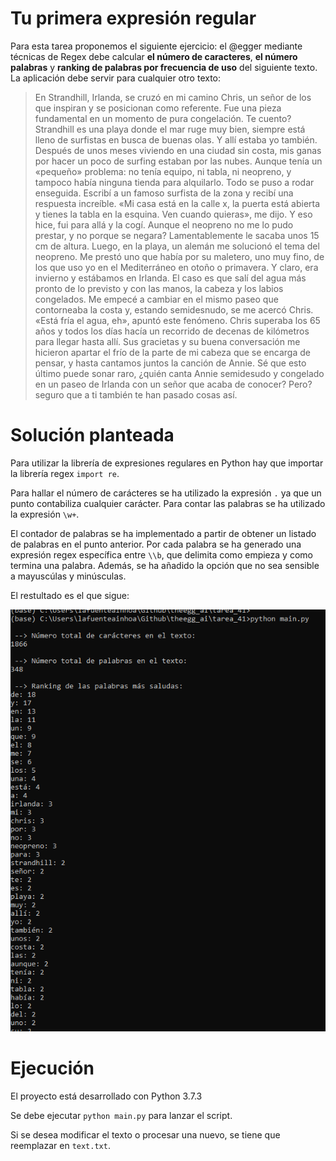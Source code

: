 # Tu primera expresión regular

Para esta tarea proponemos el siguiente ejercicio: el @egger mediante técnicas de Regex debe
calcular **el número de caracteres**, **el número palabras** y **ranking de palabras por frecuencia de uso**
del siguiente texto. La aplicación debe servir para cualquier otro texto:


> En Strandhill, Irlanda, se cruzó en mi camino Chris, un señor de los que inspiran y se posicionan como
referente. Fue una pieza fundamental en un momento de pura congelación. Te cuento?
Strandhill es una playa donde el mar ruge muy bien, siempre está lleno de surfistas en busca de buenas
olas. Y allí estaba yo también. Después de unos meses viviendo en una ciudad sin costa, mis ganas por
hacer un poco de surfing estaban por las nubes. Aunque tenía un «pequeño» problema: no tenía equipo,
ni tabla, ni neopreno, y tampoco había ninguna tienda para alquilarlo.
Todo se puso a rodar enseguida. Escribí a un famoso surfista de la zona y recibí una respuesta
increíble. «Mi casa está en la calle x, la puerta está abierta y tienes la tabla en la esquina. Ven cuando
quieras», me dijo. Y eso hice, fui para allá y la cogí. Aunque el neopreno no me lo pudo prestar, y no
porque se negara? Lamentablemente le sacaba unos 15 cm de altura. Luego, en la playa, un alemán me
solucionó el tema del neopreno. Me prestó uno que había por su maletero, uno muy fino, de los que uso
yo en el Mediterráneo en otoño o primavera. Y claro, era invierno y estábamos en Irlanda.
El caso es que salí del agua más pronto de lo previsto y con las manos, la cabeza y los labios
congelados. Me empecé a cambiar en el mismo paseo que contorneaba la costa y, estando
semidesnudo, se me acercó Chris. «Está fría el agua, eh», apuntó este fenómeno.
Chris superaba los 65 años y todos los días hacía un recorrido de decenas de kilómetros para llegar
hasta allí. Sus gracietas y su buena conversación me hicieron apartar el frío de la parte de mi cabeza que
se encarga de pensar, y hasta cantamos juntos la canción de Annie.
Sé que esto último puede sonar raro, ¿quién canta Annie semidesudo y congelado en un paseo de
Irlanda con un señor que acaba de conocer? Pero? seguro que a ti también te han pasado cosas así.

# Solución planteada

Para utilizar la librería de expresiones regulares en Python hay que importar la librería regex `import re`.

Para hallar el número de carácteres se ha utilizado la expresión `.` ya que un punto contabiliza cualquier carácter.
Para contar las palabras se ha utilizado la expresión `\w+`.

El contador de palabras se ha implementado a partir de obtener un listado de palabras en el punto anterior. Por cada palabra
se ha generado una expresión regex específica entre `\\b`, que delimita como empieza y como termina una palabra. Además,
se ha añadido la opción que no sea sensible a mayuscúlas y minúsculas.

El restultado es el que sigue:

![Solucion ejercicio A](https://github.com/alafa/theegg_ai/blob/master/tarea_41/images/Capture.PNG?raw=true)


# Ejecución

El proyecto está desarrollado con Python 3.7.3

Se debe ejecutar `python main.py` para lanzar el script.

Si se desea modificar el texto o procesar una nuevo, se tiene que reemplazar en `text.txt`.
